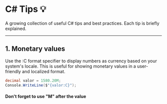 # C# Tips 💡

A growing collection of useful C# tips and best practices. Each tip is briefly explained.

---

## 1. Monetary values
 
Use the :C format specifier to display numbers as currency based on your system's locale. This is useful for showing monetary values in a user-friendly and localized format.

```csharp
decimal valor = 1580.20M;
Console.WriteLine($"{valor:C}");
```
#### Don't forget to use "M" after the value
